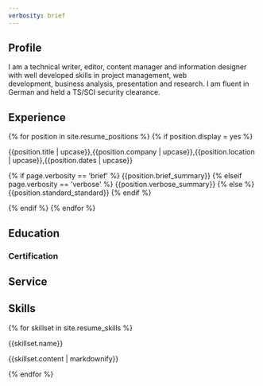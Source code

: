 ```yaml
---
verbosity: brief
---
```


## Profile

I am a technical writer, editor, content manager and information designer with well developed skills in project management, web development, business analysis, presentation and research. I am fluent in German and held a TS/SCI security clearance.

## Experience

{% for position in site.resume_positions %}
  {% if position.display = yes %}
    <p>{{position.title | upcase}},{{position.company | upcase}},{{position.location | upcase}},{{position.dates | upcase}}</p>
    <p>{% if page.verbosity == 'brief' %}
           {{position.brief_summary}}
        {% elseif page.verbosity == 'verbose' %}
           {{position.verbose_summary}}
        {% else %}
           {{position.standard_standard}}
      {% endif %}
    </p>
  {% endif %}
{% endfor %}

## Education
### Certification
## Service
## Skills

{% for skillset in site.resume_skills %}
<p>{{skillset.name}}</p>
<p>{{skillset.content | markdownify}}</p>
{% endfor %}

